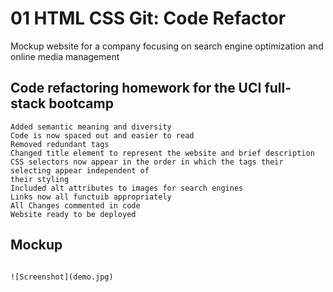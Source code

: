 # 01 HTML CSS Git: Code Refactor

Mockup website for a company focusing on search engine optimization
and online media management

## Code refactoring homework for the UCI full-stack bootcamp
```
Added semantic meaning and diversity 
Code is now spaced out and easier to read
Removed redundant tags
Changed title element to represent the website and brief description
CSS selectors now appear in the order in which the tags their selecting appear independent of 
their styling
Included alt attributes to images for search engines
Links now all functuib appropriately
All Changes commented in code
Website ready to be deployed
```

## Mockup
```

![Screenshot](demo.jpg)
